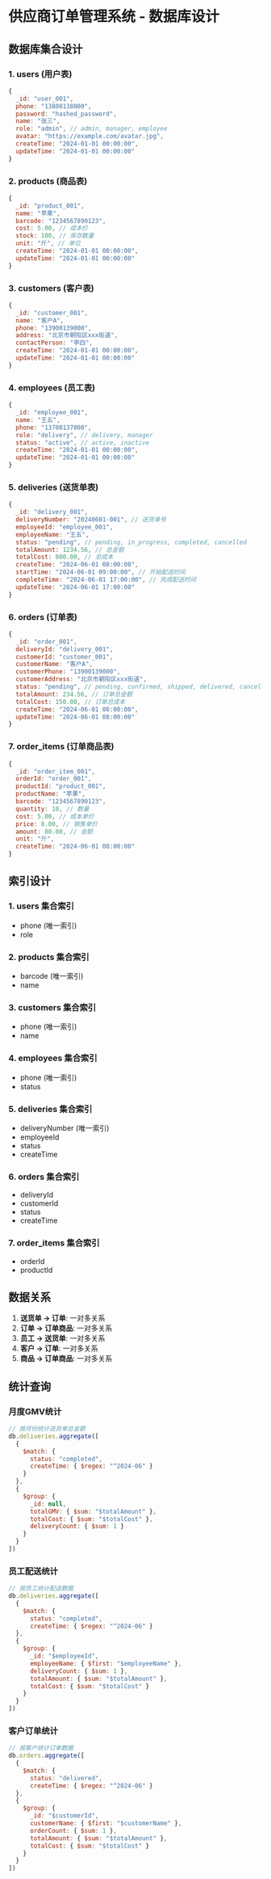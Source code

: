 # 供应商订单管理系统 - 数据库设计

## 数据库集合设计

### 1. users (用户表)
```javascript
{
  _id: "user_001",
  phone: "13800138000",
  password: "hashed_password",
  name: "张三",
  role: "admin", // admin, manager, employee
  avatar: "https://example.com/avatar.jpg",
  createTime: "2024-01-01 00:00:00",
  updateTime: "2024-01-01 00:00:00"
}
```

### 2. products (商品表)
```javascript
{
  _id: "product_001",
  name: "苹果",
  barcode: "1234567890123",
  cost: 5.00, // 成本价
  stock: 100, // 库存数量
  unit: "斤", // 单位
  createTime: "2024-01-01 00:00:00",
  updateTime: "2024-01-01 00:00:00"
}
```

### 3. customers (客户表)
```javascript
{
  _id: "customer_001",
  name: "客户A",
  phone: "13900139000",
  address: "北京市朝阳区xxx街道",
  contactPerson: "李四",
  createTime: "2024-01-01 00:00:00",
  updateTime: "2024-01-01 00:00:00"
}
```

### 4. employees (员工表)
```javascript
{
  _id: "employee_001",
  name: "王五",
  phone: "13700137000",
  role: "delivery", // delivery, manager
  status: "active", // active, inactive
  createTime: "2024-01-01 00:00:00",
  updateTime: "2024-01-01 00:00:00"
}
```

### 5. deliveries (送货单表)
```javascript
{
  _id: "delivery_001",
  deliveryNumber: "20240601-001", // 送货单号
  employeeId: "employee_001",
  employeeName: "王五",
  status: "pending", // pending, in_progress, completed, cancelled
  totalAmount: 1234.56, // 总金额
  totalCost: 800.00, // 总成本
  createTime: "2024-06-01 08:00:00",
  startTime: "2024-06-01 09:00:00", // 开始配送时间
  completeTime: "2024-06-01 17:00:00", // 完成配送时间
  updateTime: "2024-06-01 17:00:00"
}
```

### 6. orders (订单表)
```javascript
{
  _id: "order_001",
  deliveryId: "delivery_001",
  customerId: "customer_001",
  customerName: "客户A",
  customerPhone: "13900139000",
  customerAddress: "北京市朝阳区xxx街道",
  status: "pending", // pending, confirmed, shipped, delivered, cancelled
  totalAmount: 234.56, // 订单总金额
  totalCost: 150.00, // 订单总成本
  createTime: "2024-06-01 08:00:00",
  updateTime: "2024-06-01 08:00:00"
}
```

### 7. order_items (订单商品表)
```javascript
{
  _id: "order_item_001",
  orderId: "order_001",
  productId: "product_001",
  productName: "苹果",
  barcode: "1234567890123",
  quantity: 10, // 数量
  cost: 5.00, // 成本单价
  price: 8.00, // 销售单价
  amount: 80.00, // 金额
  unit: "斤",
  createTime: "2024-06-01 08:00:00"
}
```

## 索引设计

### 1. users 集合索引
- phone (唯一索引)
- role

### 2. products 集合索引
- barcode (唯一索引)
- name

### 3. customers 集合索引
- phone (唯一索引)
- name

### 4. employees 集合索引
- phone (唯一索引)
- status

### 5. deliveries 集合索引
- deliveryNumber (唯一索引)
- employeeId
- status
- createTime

### 6. orders 集合索引
- deliveryId
- customerId
- status
- createTime

### 7. order_items 集合索引
- orderId
- productId

## 数据关系

1. **送货单 -> 订单**: 一对多关系
2. **订单 -> 订单商品**: 一对多关系
3. **员工 -> 送货单**: 一对多关系
4. **客户 -> 订单**: 一对多关系
5. **商品 -> 订单商品**: 一对多关系

## 统计查询

### 月度GMV统计
```javascript
// 按月份统计送货单总金额
db.deliveries.aggregate([
  {
    $match: {
      status: "completed",
      createTime: { $regex: "^2024-06" }
    }
  },
  {
    $group: {
      _id: null,
      totalGMV: { $sum: "$totalAmount" },
      totalCost: { $sum: "$totalCost" },
      deliveryCount: { $sum: 1 }
    }
  }
])
```

### 员工配送统计
```javascript
// 按员工统计配送数据
db.deliveries.aggregate([
  {
    $match: {
      status: "completed",
      createTime: { $regex: "^2024-06" }
  },
  {
    $group: {
      _id: "$employeeId",
      employeeName: { $first: "$employeeName" },
      deliveryCount: { $sum: 1 },
      totalAmount: { $sum: "$totalAmount" },
      totalCost: { $sum: "$totalCost" }
    }
  }
])
```

### 客户订单统计
```javascript
// 按客户统计订单数据
db.orders.aggregate([
  {
    $match: {
      status: "delivered",
      createTime: { $regex: "^2024-06" }
  },
  {
    $group: {
      _id: "$customerId",
      customerName: { $first: "$customerName" },
      orderCount: { $sum: 1 },
      totalAmount: { $sum: "$totalAmount" },
      totalCost: { $sum: "$totalCost" }
    }
  }
])
``` 